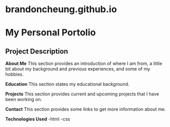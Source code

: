 # brandoncheung.github.io
# My Personal Portolio

## Project Description

**About Me**
This section provides an introduction of where I am from, a little bit about my background and previous experiences, and some of my hobbies.

**Education**
This section states my educational background.

**Projects**
This section provides current and upcoming projects that I have been working on.

**Contact**
This section provides some links to get more information about me.

**Technologies Used**
-html
-css